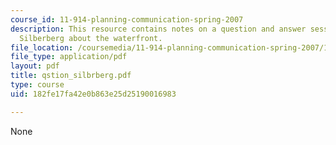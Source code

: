 ```yaml
---
course_id: 11-914-planning-communication-spring-2007
description: This resource contains notes on a question and answer session with Susan
  Silberberg about the waterfront.
file_location: /coursemedia/11-914-planning-communication-spring-2007/182fe17fa42e0b863e25d25190016983_qstion_silbrberg.pdf
file_type: application/pdf
layout: pdf
title: qstion_silbrberg.pdf
type: course
uid: 182fe17fa42e0b863e25d25190016983

---
```

None